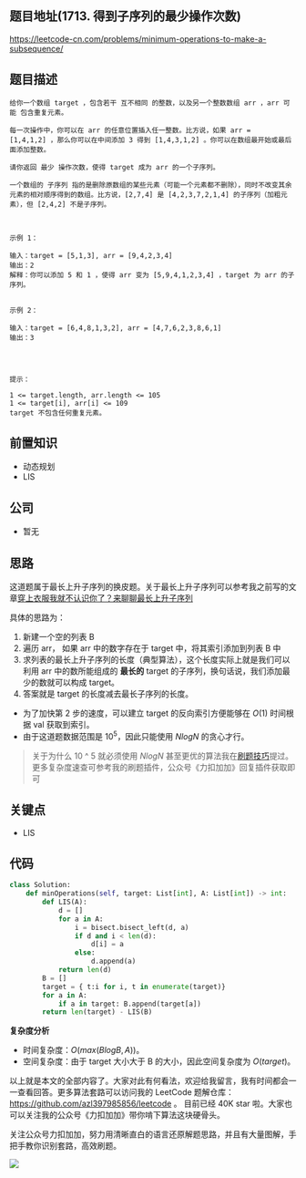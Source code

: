## 题目地址(1713. 得到子序列的最少操作次数)

https://leetcode-cn.com/problems/minimum-operations-to-make-a-subsequence/

## 题目描述

```
给你一个数组 target ，包含若干 互不相同 的整数，以及另一个整数数组 arr ，arr 可能 包含重复元素。

每一次操作中，你可以在 arr 的任意位置插入任一整数。比方说，如果 arr = [1,4,1,2] ，那么你可以在中间添加 3 得到 [1,4,3,1,2] 。你可以在数组最开始或最后面添加整数。

请你返回 最少 操作次数，使得 target 成为 arr 的一个子序列。

一个数组的 子序列 指的是删除原数组的某些元素（可能一个元素都不删除），同时不改变其余元素的相对顺序得到的数组。比方说，[2,7,4] 是 [4,2,3,7,2,1,4] 的子序列（加粗元素），但 [2,4,2] 不是子序列。

 

示例 1：

输入：target = [5,1,3], arr = [9,4,2,3,4]
输出：2
解释：你可以添加 5 和 1 ，使得 arr 变为 [5,9,4,1,2,3,4] ，target 为 arr 的子序列。


示例 2：

输入：target = [6,4,8,1,3,2], arr = [4,7,6,2,3,8,6,1]
输出：3


 

提示：

1 <= target.length, arr.length <= 105
1 <= target[i], arr[i] <= 109
target 不包含任何重复元素。
```

## 前置知识

- 动态规划
- LIS

## 公司

- 暂无

## 思路

这道题属于最长上升子序列的换皮题。关于最长上升子序列可以参考我之前写的文章[穿上衣服我就不认识你了？来聊聊最长上升子序列](https://lucifer.ren/blog/2020/06/20/LIS/)

具体的思路为：

1. 新建一个空的列表 B
2. 遍历 arr， 如果 arr 中的数字存在于 target 中，将其索引添加到列表 B 中
3. 求列表的最长上升子序列的长度（典型算法），这个长度实际上就是我们可以利用 arr 中的数所能组成的 **最长的** target 的子序列，换句话说，我们添加最少的数就可以构成 target。
4. 答案就是 target 的长度减去最长子序列的长度。

- 为了加快第 2 步的速度，可以建立 target 的反向索引方便能够在 $O(1)$ 时间根据 val 获取到索引。
- 由于这道题数据范围是 $10^5$，因此只能使用 $NlogN$ 的贪心才行。

> 关于为什么 10 ^ 5 就必须使用 $NlogN$ 甚至更优的算法我在[刷题技巧](https://lucifer.ren/blog/2020/12/21/shuati-silu3/)提过。更多复杂度速查可参考我的刷题插件，公众号《力扣加加》回复插件获取即可

## 关键点

- LIS

## 代码

```py
class Solution:
    def minOperations(self, target: List[int], A: List[int]) -> int:
        def LIS(A):
            d = []
            for a in A:
                i = bisect.bisect_left(d, a)
                if d and i < len(d):
                    d[i] = a
                else:
                    d.append(a)
            return len(d)
        B = []
        target = { t:i for i, t in enumerate(target)}
        for a in A:
            if a in target: B.append(target[a])
        return len(target) - LIS(B)
```

**复杂度分析**

- 时间复杂度：$O(max(BlogB, A))$。
- 空间复杂度：由于 target 大小大于 B 的大小，因此空间复杂度为 $O(target)$。

以上就是本文的全部内容了。大家对此有何看法，欢迎给我留言，我有时间都会一一查看回答。更多算法套路可以访问我的 LeetCode 题解仓库：https://github.com/azl397985856/leetcode 。 目前已经 40K star 啦。大家也可以关注我的公众号《力扣加加》带你啃下算法这块硬骨头。

关注公众号力扣加加，努力用清晰直白的语言还原解题思路，并且有大量图解，手把手教你识别套路，高效刷题。

![](https://p.ipic.vip/x2c6v2.jpg)
